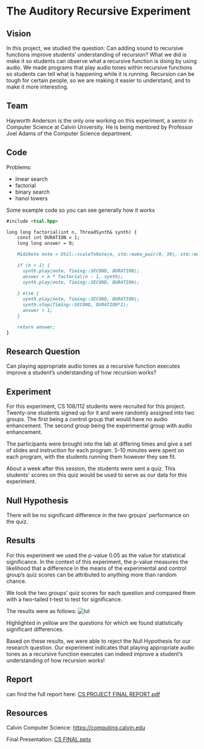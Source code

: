 # The Auditory Recursive Experiment 

## Vision

In this project, we studied the question: Can adding sound to recursive functions improve students’ understanding of recursion? What we did is make it so students can observe what a recursive function is doing by using audio. We made programs that play audio tones within recursive functions so students can tell what is happening while it is running. Recursion can be tough for certain people, so we are making it easier to understand, and to make it more interesting. 

## Team

Hayworth Anderson is the only one working on this experiment, a senior in Computer Science at Calvin University. He is being mentored by Professor Joel Adams of the Computer Science department.  

## Code

Problems:

- linear search
- factorial
- binary search
- hanoi towers

Some example code so you can see generally how it works
```markdown
#include <tsal.hpp>

long long factorial(int n, ThreadSynth& synth) {
    const int DURATION = 1;
    long long answer = 0;

    MidiNote note = Util::scaleToNote(n, std::make_pair(0, 30), std::make_pair(C4, C7));

    if (n > 1) {
      synth.play(note, Timing::SECOND, DURATION);
      answer = n * factorial(n - 1, synth);
      synth.play(note, Timing::SECOND, DURATION);
      
    } else {
      synth.play(note, Timing::SECOND, DURATION);
      synth.stop(Timing::SECOND, DURATION*2);
      answer = 1;
    }

    return answer;
}
```
## Research Question

Can playing appropriate audio tones as a recursive function executes improve a student’s understanding of how recursion works?

## Experiment

For this experiment, CS 108/112 students were recruited for this project. Twenty-one students signed up for it and were randomly assigned into two groups. The first being a control group that would have no audio enhancement. The second group being the experimental group with audio enhancement. 

The participants were brought into the lab at differing times and give a set of slides and instruction for each program. 5-10 minutes were spent on each program, with the students running them however they see fit. 

About a week after this session, the students were sent a quiz. This students' scores on this quiz would be used to serve as our data for this experiment.

## Null Hypothesis

There will be no significant difference in the two groups’ performance on the quiz.

## Results 

For this experiment we used the p-value 0.05 as the value for statistical significance. In the context of this experiment, the p-value measures the likelihood that a difference in the means of the experimental and control group’s quiz scores can be attributed to anything more than random chance.

We took the two groups’ quiz scores for each question and compared them with a two-tailed t-test to test for significance. 

The results were as follows:
![lol](https://user-images.githubusercontent.com/71472546/165418058-864393e9-0c70-4bae-92a5-e0f782f3bd82.png)

Highlighted in yellow are the questions for which we found statistically significant differences.

Based on these results, we were able to reject the Null Hypothesis for our research question. Our experiment indicates that playing appropriate audio tones as a recursive function executes can indeed improve a student’s understanding of how recursion works!

## Report

can find the full report here:
[CS PROJECT FINAL REPORT.pdf](https://github.com/hearing-recursion-2022/Hearing-Recursion-cs398-2022/files/8587584/CS.PROJECT.FINAL.REPORT.pdf)

## Resources

Calvin Computer Science: https://computing.calvin.edu

Final Presentation: [CS FINAL.pptx](https://github.com/haywortha/Hearing-Recursion/files/8568285/CS.FINAL.pptx)

